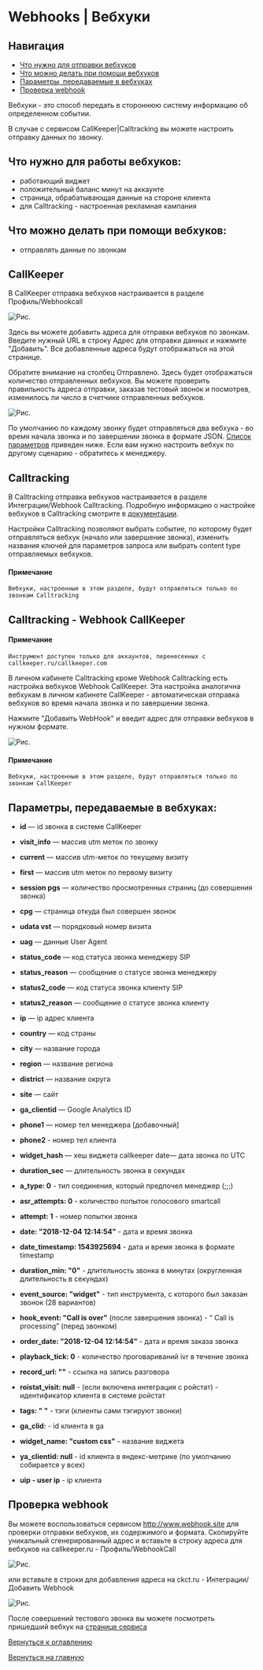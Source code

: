 # Webhooks | Вебхуки

## Навигация
  - [Что нужно для отправки вебхуков](#что-нужно-для-отправки-вебхуков)
  - [Что можно делать при помощи вебхуков](#что-можно-делать-при-помощи-вебхуков)
  - [Параметры, передаваемые в вебхуках](#параметры-передаваемые-в-вебхуках)
  - [Проверка webhook](#проверка-webhook)

Вебхуки - это способ передать в стороннюю систему информацию об определенном событии.

В случае с сервисом CallKeeper|Calltracking вы можете настроить отправку данных по звонку.

## Что нужно для работы вебхуков: 

- работающий виджет 
- положительный баланс минут на аккаунте
- страница, обрабатывающая данные на стороне клиента
- для Calltracking - настроенная рекламная кампания

## Что можно делать при помощи вебхуков:

- отправлять данные по звонкам

## CallKeeper

В CallKeeper отправка вебхуков настраивается в разделе Профиль/Webhookcall

![Рис.](images/webhook_ck_main.png)

Здесь вы можете добавить адреса для отправки вебхуков по звонкам. Введите нужный URL в строку Адрес для отправки данных и нажмите "Добавить". Все добавленные адреса будут отображаться на этой странице.

Обратите внимание на столбец Отправлено. Здесь будет отображаться количество отправленных вебхуков. Вы можете проверить правильность адреса отправки, заказав тестовый звонок и посмотрев, изменилось ли число в счетчике отправленных вебхуков.

![Рис.](images/webhook_ck_inside.png)

По умолчанию по каждому звонку будет отправляться два вебхука - во время начала звонка и по завершении звонка в формате JSON. [Список параметров](#параметры-передаваемые-в-вебхуках) приведен ниже. Если вам нужно настроить вебхук по другому сценарию - обратитесь к менеджеру.


## Calltracking

В Calltracking отправка вебхуков настраивается в разделе Интеграции/Webhook Calltracking. Подробную информацию о настройке вебхуков в Calltracking смотрите в [документации](/documentation/calltracking/calltracking_instruction.md#интеграции).

Настройки Calltracking позволяют выбрать событие, по которому будет отправляться вебхук (начало или завершение звонка), изменить названия ключей для параметров запроса или выбрать content type отправляемых вебхуков. 

#### Примечание

`Вебхуки, настроенные в этом разделе, будут отправляться только по звонкам Calltracking`


## Calltracking - Webhook CallKeeper

#### Примечание

`Инструмент доступен только для аккаунтов, перенесенных с callkeeper.ru/callkeeper.com`

В личном кабинете Calltracking кроме Webhook Calltracking есть настройка вебхуков Webhook CallKeeper. Эта настройка аналогична вебхукам в личном кабинете CallKeeper - автоматическая отправка вебхуков во время начала звонка и по завершении звонка. 

Нажмите "Добавить WebHook" и введит адрес для отправки вебхуков в нужном формате.

![Рис.](images/webhook_ckct_ck.png)


#### Примечание

`Вебхуки, настроенные в этом разделе, будут отправляться только по звонкам CallKeeper`



## Параметры, передаваемые в вебхуках:

-  **id** — id звонка в системе CallKeeper
  
-  **visit_info** — массив utm меток по звонку
  
-  **current** — массив utm-меток по текущему визиту
  
-  **first** — массив utm меток по первому визиту
  
-  **session pgs** — количество просмотренных страниц (до совершения звонка)
  
-  **cpg** — страница откуда был совершен звонок
  
-  **udata vst** — порядковый номер визита
  
-  **uag** — данные User Agent
  
-  **status_code** — код статуса звонка менеджеру SIP
  
-  **status_reason** — сообщение о статусе звонка менеджеру
  
-  **status2_code** — код статуса звонка клиенту SIP
  
-  **status2_reason** — сообщение о статусе звонка клиенту
  
-  **ip** — ip адрес клиента
  
-  **country** — код страны
  
-  **city** — название города
  
-  **region** — название региона
  
-  **district** — название округа
  
-  **site** — сайт
  
-  **ga_clientid** — Google Analytics ID
  
-  **phone1** — номер тел менеджера [добавочный]
  
-  **phone2** - номер тел клиента
  
-  **widget_hash** — хеш виджета callkeeper date— дата звонка по UTC
  
-  **duration_sec** — длительность звонка в секундах
  
-  **a_type: 0** - тип соединения, который предпочел менеджер (;;;)
  
-  **asr_attempts: 0** - количество попыток голосового smartcall
  
-  **attempt: 1** - номер попытки звонка
  
-  **date: "2018-12-04 12:14:54"** - дата и время звонка
  
-  **date_timestamp: 1543925694** - дата и время звонка в формате timestamp
  
-  **duration_min: "0"** - длительность звонка в минутах (округленная длительность в секундах)
  
-  **event_source: "widget"** - тип инструмента, с которого был заказан звонок (28 вариантов)
  
-  **hook_event: "Call is over"** (после завершения звонка) - “ Call is processing” (перед звонком)
  
-  **order_date: "2018-12-04 12:14:54"** - дата и время заказа звонка
  
-  **playback_tick: 0** - количество проговариваний ivr в течение звонка
  
-  **record_url: ""** - ссылка на запись разговора
  
-  **roistat_visit: null** - (если включена интеграция с ройстат) - идентификатор клиента в системе ройстат
  
-  **tags: " "** - тэги (клиенты сами тэгируют звонки)
  
-  **ga_clid:** - id клиента в ga
  
-  **widget_name: "custom css"** - название виджета
  
-  **ya_clientid: null** - id клиента в яндекс-метрике (по умолчанию собирается у всех)
  
-  **uip - user ip** - ip клиента


## Проверка webhook

Вы можете воспользоваться сервисом http://www.webhook.site для проверки отправки вебхуков, их содержимого и формата. 
Скопируйте уникальный сгенерированный адрес и вставьте в строку адреса для вебхуков на callkeeper.ru - Профиль/WebhookCall

![Рис.](images/webhook_ck.png)


или вставьте в строки для добавления адреса на ckct.ru - Интеграции/Добавить Webhook

![Рис.](images/webhook_ckct.png)

После совершений тестового звонка вы можете посмотреть пришедший вебхук на [странице сервиса](http://www.webhook.site)


[Вернуться к оглавлению](#webhooks--вебхуки)

[Вернуться на главную](/README.md#Documentation)

